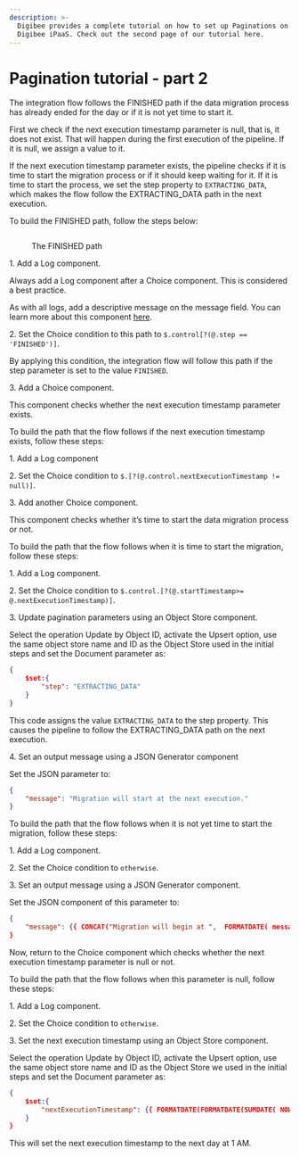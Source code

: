 ```yaml
---
description: >-
  Digibee provides a complete tutorial on how to set up Paginations on the
  Digibee iPaaS. Check out the second page of our tutorial here.
---
```


# Pagination tutorial - part 2

The integration flow follows the FINISHED path if the data migration process has already ended for the day or if it is not yet time to start it.

First we check if the next execution timestamp parameter is null, that is, it does not exist. That will happen during the first execution of the pipeline. If it is null, we assign a value to it.

If the next execution timestamp parameter exists, the pipeline checks if it is time to start the migration process or if it should keep waiting for it. If it is time to start the process, we set the step property to `EXTRACTING_DATA`, which makes the flow follow the EXTRACTING\_DATA path in the next execution.&#x20;

To build the FINISHED path, follow the steps below:

<figure><img src="https://lh5.googleusercontent.com/SWWEkzlqFixunFqdE4lo2QfANlDr9r3psWt9EZjbCxYcuI4z3HiAYVg4ZWXDzDryp-jkqDGdlvooFi3iV2XTHbvowJOAlXqcJZkLaVF-1R5KEdU91C6rKshMYbQN52qPX_twgjLuoJj__134zfZC_OOMPwRArg4VohFzTx9uAt6up7BPi9ouGRo2QLSnMw" alt=""><figcaption><p>The FINISHED path</p></figcaption></figure>

&#x20; 1\. Add a Log component.

Always add a Log component after a Choice component. This is considered a best practice.&#x20;

As with all logs, add a descriptive message on the message field. You can learn more about this component [here](../../components/tools/log.md).

&#x20; 2\. Set the Choice condition to this path to `$.control[?(@.step == 'FINISHED')]`.

By applying this condition, the integration flow will follow this path if the step parameter is set to the value `FINISHED`.

&#x20; 3\. Add a Choice component.

This component checks whether the next execution timestamp parameter exists.

To build the path that the flow follows if the next execution timestamp exists, follow these steps:

&#x20; 1\. Add a Log component

&#x20; 2\. Set the Choice condition to `$.[?(@.control.nextExecutionTimestamp != null)]`.

&#x20; 3\. Add another Choice component.

This component checks whether it’s time to start the data migration process or not.

To build the path that the flow follows when it is time to start the migration, follow these steps:

&#x20; 1\. Add a Log component.

&#x20; 2\. Set the Choice condition to `$.control.[?(@.startTimestamp>= @.nextExecutionTimestamp)]`.

&#x20; 3\. Update pagination parameters using an Object Store component.

Select the operation Update by Object ID, activate the Upsert option, use the same object store name and ID as the Object Store used in the initial steps and set the Document parameter as:

```json
{
    $set:{
        "step": "EXTRACTING_DATA"
    }
}
```

This code assigns the value `EXTRACTING_DATA` to the step property. This causes the pipeline to follow the EXTRACTING\_DATA path on the next execution.

&#x20; 4\. Set an output message using a JSON Generator component

Set the JSON parameter to:

```json
{
    "message": "Migration will start at the next execution."
}
```

To build the path that the flow follows when it is not yet time to start the migration, follow these steps:

&#x20; 1\. Add a Log component.

&#x20; 2\. Set the Choice condition to `otherwise`.

&#x20; 3\. Set an output message using a JSON Generator component.

Set the JSON component of this parameter to:

```json
{
    "message": {{ CONCAT("Migration will begin at ",  FORMATDATE( message.control.nextExecutionTimestamp, "timestamp", "dd/MM/yyyy HH:mm:ss")) }}
}
```

Now, return to the Choice component which checks whether the next execution timestamp parameter is null or not.&#x20;

To build the path that the flow follows when this parameter is null, follow these steps:

&#x20; 1\. Add a Log component.

&#x20; 2\. Set the Choice condition to `otherwise`.

&#x20; 3\. Set the next execution timestamp using an Object Store component.

Select the operation Update by Object ID, activate the Upsert option, use the same object store name and ID as the Object Store we used in the initial steps and set the Document parameter as:

```json
{
    $set:{
        "nextExecutionTimestamp": {{ FORMATDATE(FORMATDATE(SUMDATE( NOW() , "DAY", 1), "timestamp", "dd/MM/yyyy 01:00:00"), "dd/MM/yyyy HH:mm:ss", "timestamp") }}
    }
}
```

This will set the next execution timestamp to the next day at 1 AM.
